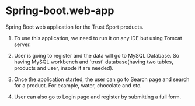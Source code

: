 # Spring-boot.web-app

Spring Boot web application for the Trust Sport products.

1. To use this application, we need to run it on any IDE but using Tomcat server.

2. User is going to register and the data will go to MySQL Database. So having MySQL workbench and 'trust' database(having two tables, products and user, insode it are needed).

3. Once the application started, the user can go to Search page and search for a product. For example, water, chocolate and etc.

4. User can also go to Login page and register by submitting a full form.

